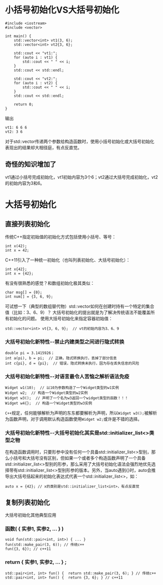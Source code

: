 # 小括号初始化VS大括号初始化
```
#include <iostream>
#include <vector>

int main() {
    std::vector<int> vt1(3, 6);
    std::vector<int> vt2{3, 6};
    
    std::cout << "vt1:";
    for (auto i : vt1) {
        std::cout << " " << i;
    }
    std::cout << std::endl;
    
    std::cout << "vt2:";
    for (auto i : vt2) {
        std::cout << " " << i;
    }
    std::cout << std::endl;
   
    return 0;
}
```
输出
```
vt1: 6 6 6
vt2: 3 6
```
对于std::vector<int>传递两个参数给构造函数时，使用小括号初始化或大括号初始化表现出的结果却大相径庭，有点反直觉。

## 奇怪的知识增加了
vt1通过小括号完成初始化，vt1初始内容为3个6；vt2通过大括号完成初始化，vt2的初始内容为3和6。

# 大括号初始化
## 直接列表初始化
传统C++指定初始值的初始化方式包括使用小括号、等号：
```
int x(42);
int x = 42;
```
C++11引入了一种统一初始化（也叫列表初始化、大括号初始化）：
```
int x{42};
int x = {42};
```
有没有很熟悉的感觉？和数组初始化极其类似：
```
char msg[] = {0};
int num[] = {3, 6, 9};
```
可试想一下（典型的数组替代物）std::vector<int>如何在创建时持有一个特定的集合值（比如：3、6、9）？
大括号初始化的提出就是为了解决传统语法不能覆盖所有初始化的问题。
使用大括号初始化来指定容器初始值：
```
std::vector<int> vt{3, 6, 9};  // vt的初始内容为3、6、9
```
### 大括号初始化新特性--禁止内建类型之间进行隐式转换
```
double pi = 3.1415926；
int a(pi), b = pi;  // 正确，隐式转换执行，丢掉了部分信息
int c{pi}, d = {pi};  // 错误，隐式转换未执行，因为存在丢失信息的风险
```
### 大括号初始化新特性--对语言最令人苦恼之解析语法免疫
```
Widget w1(10);  // 以10为参数构造了一个Widget类型的w1实例
Widget w2;  // 构造一个Widget类型的w2实例
Widget w3();  // 声明了一个名为w3返回一个widget类型的函数！！！
Widget w4{};  // 构造一个Widget类型的w3实例
```
`C++`规定，任何能够解析为声明的东东都要解析为声明，所以`Widget w3();`被解析为函数声明，对于调用默认构造函数使用`Widget w2;`或许是不错的选择。
### 大括号初始化新特性--大括号初始化其实是std::initializer_list<>类型之物
在构造函数调用时，只要形参中没有任何一个具备std::initializer_list<>型别，那么小括号和大括号没有区别，但如果一个或者多个构造函数声明了一个具备std::initializer_list<>型别的形参，那么采用了大括号初始化语法会强烈地优先选择带有std::initializer_list<>型别形参的版本。另外，当auto遇到{}时，auto会推导出大括号括起来的初始化表达式代表一个std::initializer_list<>，如：
```
auto x = {42}; // x的类别是std::initializer_list<int>，有点反直觉
```
## 复制列表初始化
大括号初始化其他典型应用
### 函数( { 实参1, 实参2, ... } ) 
```
void fun(std::pair<int, int>) { ... }
fun(std::make_pair(3, 6)); // 传统c++
fun({3, 6}); // c++11
```
### return { 实参1, 实参2, ... } ;
```
std::pair<int, int> fun() {  return std::make_pair(3, 6); } // 传统c++
std::pair<int, int> fun() {  return {3, 6}; } // c++11
```